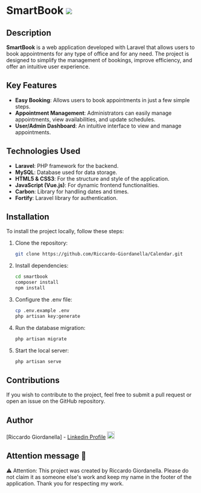 # SmartBook <img src="https://icons.iconarchive.com/icons/aha-soft/large-calendar/48/Calendar-icon.png"></img>

## Description
**SmartBook** is a web application developed with Laravel that allows users to book appointments for any type of office and for any need. The project is designed to simplify the management of bookings, improve efficiency, and offer an intuitive user experience.

## Key Features
- **Easy Booking**: Allows users to book appointments in just a few simple steps.
- **Appointment Management**: Administrators can easily manage appointments, view availabilities, and update schedules.
- **User/Admin Dashboard**: An intuitive interface to view and manage appointments.

## Technologies Used
- **Laravel**: PHP framework for the backend.
- **MySQL**: Database used for data storage.
- **HTML5 & CSS3**: For the structure and style of the application.
- **JavaScript (Vue.js)**: For dynamic frontend functionalities.
- **Carbon**: Library for handling dates and times.
- **Fortify**: Laravel library for authentication.

## Installation
To install the project locally, follow these steps:

1. Clone the repository:
    ```bash
    git clone https://github.com/Riccardo-Giordanella/Calendar.git

2. Install dependencies:
    ```bash
    cd smartbook
    composer install
    npm install

3. Configure the .env file:
    ```bash
    cp .env.example .env
    php artisan key:generate

4. Run the database migration:
    ```bash
    php artisan migrate

5. Start the local server:
    ```bash
    php artisan serve

## Contributions
If you wish to contribute to the project, feel free to submit a pull request or open an issue on the GitHub repository.

## Author
[Riccardo Giordanella] - <a href="https://www.linkedin.com/in/riccardo-giordanella-173195197/">Linkedin Profile</a> <img src="https://image.flaticon.com/icons/png/512/174/174857.png" width="20" height="20" />

## Attention message 🚨
<p>⚠️ Attention: This project was created by Riccardo Giordanella. Please do not claim it as someone else's work and keep my name in the footer of the application. Thank you for respecting my work. </p>

